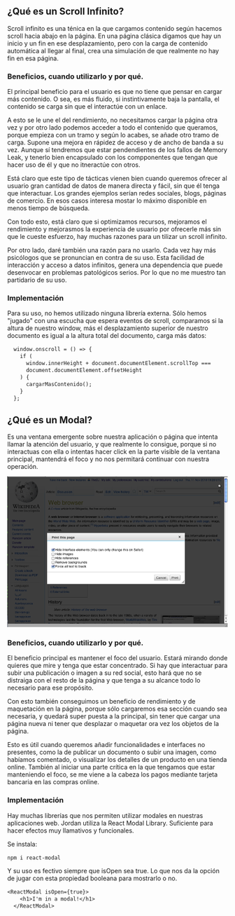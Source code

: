 ## ¿Qué es un Scroll Infinito?

Scroll infinito es una ténica en la que cargamos contenido según hacemos scroll hacia abajo en la página. En una página clásica digamos que hay un inicio y un fin en ese desplazamiento, pero con la carga de contenido automática al llegar al final, crea una simulación de que realmente no hay fin en esa página.

### Beneficios, cuando utilizarlo y por qué.

El principal beneficio para el usuario es que no tiene que pensar en cargar más contenido. O sea, es más fluido, si instintivamente baja la pantalla, el contenido se carga sin que el interactúe con un enlace. 

A esto se le une el del rendimiento, no necesitamos cargar la página otra vez y por otro lado podemos acceder a todo el contenido que queramos, porque empieza con un tramo y según lo acabes, se añade otro tramo de carga. Supone una mejora en rápidez de acceso y de ancho de banda a su vez. Aunque sí tendremos que estar pendendientes de los fallos de Memory Leak, y tenerlo bien encapsulado con los compponentes que tengan que hacer uso de él y que no itneractúe con otros.

Está claro que este tipo de tácticas vienen bien cuando queremos ofrecer al usuario gran cantidad de datos de manera directa y fácil, sin que él tenga que interactuar. Los grandes ejemplos serían redes sociales, blogs, páginas de comercio. En esos casos interesa mostar lo máximo disponible en menos tiempo de búsqueda. 

Con todo esto, está claro que si optimizamos recursos, mejoramos el rendimiento y mejorasmos la experiencia de usuario por ofrecerle más sin que le cueste esfuerzo, hay muchas razones para un tilizar un scroll infinito.

Por otro lado, daré también una razón para no usarlo. Cada vez hay más psicólogos que se pronuncian en contra de su uso. Esta facilidad de interacción y acceso a datos infinitos, genera una dependencia que puede desenvocar en problemas patológicos serios. Por lo que no me muestro tan partidario de su uso.

### Implementación

Para su uso, no hemos utilizado ninguna librería externa. Sólo hemos "jugado" con una escucha que espera eventos de scroll, comparamos si la altura de nuestro window, más el desplazamiento superior de nuestro documento es igual a la altura total del documento, carga más datos:

```
  window.onscroll = () => {
    if (
      window.innerHeight + document.documentElement.scrollTop ===
      document.documentElement.offsetHeight
    ) {
      cargarMasContenido();
    }
  };
```

## ¿Qué es un Modal?

Es una ventana emergente sobre nuestra aplicación o página que intenta llamar la atención del usuario, y que realmente lo consigue, porque si no interactuas con ella o intentas hacer click en la parte visible de la ventana principal, mantendrá el foco y no nos permitará continuar con nuestra operación.  

![Soy una ventana modal de ejemplo](./images/Wikipedia_print_dialog.png)


### Beneficios, cuando utilizarlo y por qué.

El beneficio principal es mantener el foco del usuario. Estará mirando donde quieres que mire y tenga que estar concentrado. Si hay que interactuar para subir una publicación o imagen a su red social, esto hará que no se distraiga con el resto de la página y que tenga a su alcance todo lo necesario para ese propósito.

Con esto también conseguimos un beneficio de rendimiento y de maquetación en la página, porque sólo cargaremos esa sección cuando sea necesaria, y quedará super puesta a la principal, sin tener que cargar una página nueva ni tener que desplazar o maquetar ora vez los objetos de la página.

Esto es útil cuando queremos añadir funcionalidades e interfaces no presentes, como la de publicar un documento o subir una imagen, como habíamos comentado, o visualizar los detalles de un producto en una tienda online. También al iniciar una parte crítica en la que tengamos que estar manteniendo el foco, se me viene a la cabeza los pagos mediante tarjeta bancaria en las compras online.


### Implementación

Hay muchas librerías que nos permiten utilizar modales en nuestras aplicaciones web. Jordan utiliza la React Modal Library. Suficiente para hacer efectos muy llamativos y funcionales.

Se instala: 
```
npm i react-modal
```

Y su uso es fectivo siempre que isOpen sea true. Lo que nos da la opción de jugar con esta propiedad booleana para mostrarlo o no.

```
<ReactModal isOpen={true}>
    <h1>I'm in a modal!</h1>
  </ReactModal>
```